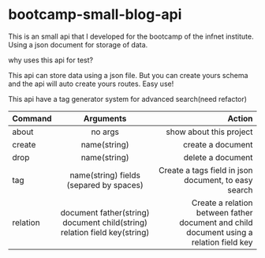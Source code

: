 # bootcamp-small-blog-api
This is an small api that I developed for the bootcamp of the infnet institute. Using a json document for storage of data.

why uses this api for test?

This api can store data using a json file. But you can create yours schema
and the api will auto create yours routes. Easy use!

This api have  a tag generator system for advanced search(need refactor)

| Command|Arguments|Action |
| - |:-:| -:|
| about | no args | show about this project |
| create | name(string) | create a document |
| drop| name(string) | delete a document|
| tag| name(string) fields (separed by spaces)|Create a tags field in json document, to easy search|
| relation| document father(string) document child(string) relation field key(string)| Create a relation between father document and child document using a relation field key|

